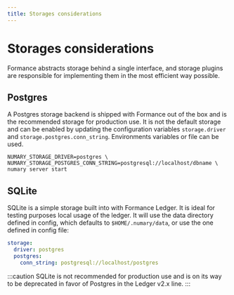 ```yaml
---
title: Storages considerations
---
```

# Storages considerations

Formance abstracts storage behind a single interface, and storage plugins are responsible for implementing them in the most efficient way possible.

## Postgres

A Postgres storage backend is shipped with Formance out of the box and is the recommended storage for production use. It is not the default storage and can be enabled by updating the configuration variables `storage.driver` and `storage.postgres.conn_string`. Environments variables or file can be used.

```shell
NUMARY_STORAGE_DRIVER=postgres \
NUMARY_STORAGE_POSTGRES_CONN_STRING=postgresql://localhost/dbname \
numary server start
```

## SQLite

SQLite is a simple storage built into with Formance Ledger. It is ideal for testing purposes local usage of the ledger. It will use the data directory defined in config, which defaults to `$HOME/.numary/data`, or use the one defined in config file:

```yaml
storage:
  driver: postgres
  postgres:
    conn_string: postgresql://localhost/postgres
```

:::caution
SQLite is not recommended for production use and is on its way to be deprecated in favor of Postgres in the Ledger v2.x line.
:::
